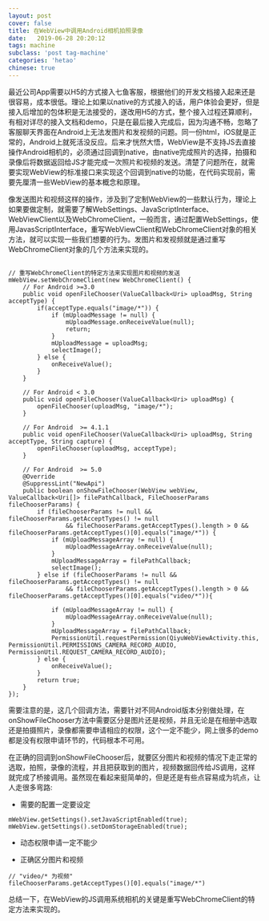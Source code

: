 ```yaml
---
layout: post
cover: false
title: 在WebView中调用Android相机拍照录像
date:   2019-06-28 20:20:12
tags: machine
subclass: 'post tag-machine'
categories: 'hetao'
chinese: true
---
```


最近公司App需要以H5的方式接入七鱼客服，根据他们的开发文档接入起来还是很容易，成本很低。理论上如果以native的方式接入的话，用户体验会更好，但是接入后增加的包体积是无法接受的，遂改用H5的方式，整个接入过程还算顺利，有相对详尽的接入文档和demo，只是在最后接入完成后，因为沟通不畅，忽略了客服聊天界面在Android上无法发图片和发视频的问题。同一份html，iOS就是正常的，Android上就死活没反应。后来才恍然大悟，WebView是不支持JS去直接操作Android相机的，必须通过回调到native，由native完成照片的选择，拍摄和录像后将数据返回给JS才能完成一次照片和视频的发送。清楚了问题所在，就需要实现WebView的标准接口来实现这个回调到native的功能，在代码实现前，需要先厘清一些WebView的基本概念和原理。

像发送图片和视频这样的操作，涉及到了定制WebView的一些默认行为，理论上如果要做定制，就需要了解WebSettings、JavaScriptInterface、WebViewClient以及WebChromeClient，一般而言，通过配置WebSettings，使用JavasScriptInterface，重写WebViewClient和WebChromeClient对象的相关方法，就可以实现一些我们想要的行为。发图片和发视频就是通过重写WebChromeClient对象的几个方法来实现的。

```

// 重写WebChromeClient的特定方法来实现图片和视频的发送
mWebView.setWebChromeClient(new WebChromeClient() {
    // For Android >=3.0
    public void openFileChooser(ValueCallback<Uri> uploadMsg, String acceptType) {
        if(acceptType.equals("image/*")) {
            if (mUploadMessage != null) {
                mUploadMessage.onReceiveValue(null);
                return;
            }
            mUploadMessage = uploadMsg;
            selectImage();
        } else {
            onReceiveValue();
        }
    }

    // For Android < 3.0
    public void openFileChooser(ValueCallback<Uri> uploadMsg) {
        openFileChooser(uploadMsg, "image/*");
    }

    // For Android  >= 4.1.1
    public void openFileChooser(ValueCallback<Uri> uploadMsg, String acceptType, String capture) {
        openFileChooser(uploadMsg, acceptType);
    }

    // For Android  >= 5.0
    @Override
    @SuppressLint("NewApi")
    public boolean onShowFileChooser(WebView webView, ValueCallback<Uri[]> filePathCallback, FileChooserParams fileChooserParams) {
        if (fileChooserParams != null && fileChooserParams.getAcceptTypes() != null
                && fileChooserParams.getAcceptTypes().length > 0 && fileChooserParams.getAcceptTypes()[0].equals("image/*")) {
            if (mUploadMessageArray != null) {
                mUploadMessageArray.onReceiveValue(null);
            }
            mUploadMessageArray = filePathCallback;
            selectImage();
        } else if (fileChooserParams != null && fileChooserParams.getAcceptTypes() != null
                && fileChooserParams.getAcceptTypes().length > 0 && fileChooserParams.getAcceptTypes()[0].equals("video/*")){

            if (mUploadMessageArray != null) {
                mUploadMessageArray.onReceiveValue(null);
            }
            mUploadMessageArray = filePathCallback;
            PermissionUtil.requestPermission(QiyuWebViewActivity.this, PermissionUtil.PERMISSIONS_CAMERA_RECORD_AUDIO, PermissionUtil.REQUEST_CAMERA_RECORD_AUDIO);
        } else {
            onReceiveValue();
        }
        return true;
    }
});

```

需要注意的是，这几个回调方法，需要针对不同Android版本分别做处理，在onShowFileChooser方法中需要区分是图片还是视频，并且无论是在相册中选取还是拍摄照片，录像都需要申请相应的权限，这个一定不能少，网上很多的demo都是没有权限申请环节的，代码根本不可用。

在正确的回调到onShowFileChooser后，就要区分图片和视频的情况下走正常的选取，拍照，录像的流程，并且把获取到的图片，视频数据回传给JS调用，这样就完成了桥接调用。虽然现在看起来挺简单的，但是还是有些点容易成为坑点，让人走很多弯路:

* 需要的配置一定要设定

```
mWebView.getSettings().setJavaScriptEnabled(true);
mWebView.getSettings().setDomStorageEnabled(true);

```

* 动态权限申请一定不能少

* 正确区分图片和视频

```
// "video/* 为视频"
fileChooserParams.getAcceptTypes()[0].equals("image/*")

```

总结一下，在WebView的JS调用系统相机的关键是重写WebChromeClient的特定方法来实现的。















